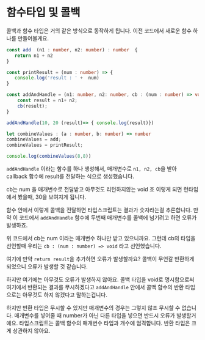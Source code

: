 # 함수타입 및 콜백

콜백과 함수 타입은 거의 같은 방식으로 동작하게 됩니다.
이전 코드에서 새로운 함수 하나를 만들어볼게요.

```ts
const add  (n1 : number, n2: number) : number  {
   return n1 + n2
}

const printResult = (num : number) => {
   console.log('result : ' +  num)
}

const addAndHandle = (n1: number, n2: number, cb : (num : number) => void) => {
    const result = n1+ n2;
    cb(result);
}

addAndHandle(10, 20 (result)=> { console.log(result)})

let combineValues : (a : number, b: number) => number
combineValues = add;
combineValues = printResult;

console.log(combineValues(8,8))
```

`addAndHandle` 이라는 함수를 하나 생성해서, 매개변수로 `n1, n2, cb`을 받아 callback 함수에 result를 전달하는 식으로 생성했습니다.

cb는 num 을 매개변수로 전달받고 아무것도 리턴하지않는 void 죠
이렇게 되면 런타임에서 봤을때, 30을 보여지게 됩니다.

함수 안에서 이렇게 콜백을 전달하면 타입스크립트는 결과가 숫자라는걸 추론합니다. 만약 이 코드에서 `addAndHandle` 함수에 두번째 매개변수를 콜백에 넘기려고 하면 오류가 발생하죠.

위 코드에서 cb는 num 이라는 매개변수 하나만 받고 있으니까요.
그런데 cb의 타입을 선언할때 우리는 `cb : (num : number) => void` 라고 선언했습니다.

여기에 만약 `return result`을 추가하면 오류가 발생할까요?
콜백이 무언갈 반환하게 되었으니 오류가 발생할 것 같습니다.

하지만 여기에는 아무것도 오류가 발생하지 않아요. 콜백 타입을 void로 명시함으로써 여기에서 반환되는 결과를 무시하겠다고
`addAndHandle` 안에서 콜백 함수의 반환 타입으로는 아무것도 하지 않겠다고 말하는겁니다.

하지만 반환 타입은 무시할 수 있지만 매개변수의 경우는 그렇지 않죠 무시할 수 없습니다. 매개변수를 넣어줄 때 number가 아닌 다른 타입을 넣으면 반드시 오류가 발생할거에요. 타입스크립트는 콜백 함수의 매개변수 타입과 개수에 엄격합니다. 반환 타입은 크게 상관하지 않아요.
